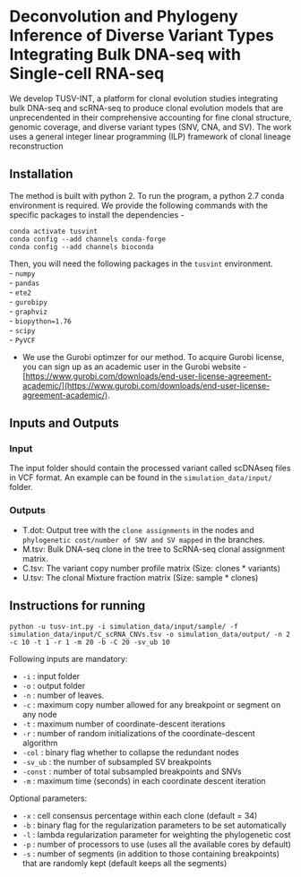 # Deconvolution and Phylogeny Inference of Diverse Variant Types Integrating Bulk DNA-seq with Single-cell RNA-seq

We develop TUSV-INT, a platform for clonal evolution studies integrating bulk DNA-seq and scRNA-seq to produce clonal evolution models that are unprecendented in their comprehensive accounting for fine clonal structure, genomic coverage, and diverse variant types (SNV, CNA, and SV).  The work uses a general integer linear programming (ILP) framework of clonal lineage reconstruction


## Installation
The method is built with python 2. To run the program, a python 2.7 conda environment is required. We provide the following commands with the specific packages to install the dependencies - 

```conda create -n tusvint python=2.7
conda activate tusvint
conda config --add channels conda-forge
conda config --add channels bioconda
```

Then, you will need the following packages in the  `tusvint` environment. <br>
      - `numpy` <br>
      - `pandas` <br>
      - `ete2` <br>
      - `gurobipy` <br>
      - `graphviz` <br>
      - `biopython=1.76` <br>
      - `scipy` <br>
      - `PyVCF`
- We use the Gurobi optimzer for our method. To acquire Gurobi license, you can sign up as an academic user in the Gurobi website - [https://www.gurobi.com/downloads/end-user-license-agreement-academic/](https://www.gurobi.com/downloads/end-user-license-agreement-academic/). 
  
## Inputs and Outputs
### Input
The input folder should contain the processed variant called scDNAseq files in VCF format. An example can be found in the `simulation_data/input/` folder. 

### Outputs
- T.dot: Output tree with the `clone assignments` in the nodes and  `phylogenetic cost/number of SNV and SV mapped` in the branches.
- M.tsv: Bulk DNA-seq clone in the tree to ScRNA-seq clonal assignment matrix.
- C.tsv: The variant copy number profile matrix (Size: clones * variants)
- U.tsv: The clonal Mixture fraction matrix (Size: sample * clones)


## Instructions for running

```
python -u tusv-int.py -i simulation_data/input/sample/ -f simulation_data/input/C_scRNA_CNVs.tsv -o simulation_data/output/ -n 2 -c 10 -t 1 -r 1 -m 20 -b -C 20 -sv_ub 10
```
Following inputs are mandatory:
- `-i` : input folder
- `-o` : output folder
- `-n` : number of leaves.
- `-c` : maximum copy number allowed for any breakpoint or segment on any node
- `-t` : maximum number of coordinate-descent iterations
- `-r` : number of random initializations of the coordinate-descent algorithm
- `-col` : binary flag whether to collapse the redundant nodes
- `-sv_ub` : the number of subsampled SV breakpoints 
- `-const` : number of total subsampled breakpoints and SNVs
- `-m` : maximum time (seconds) in each coordinate descent iteration

Optional parameters:
- `-x` : cell consensus percentage within each clone (default = 34)
- `-b` : binary flag for the regularization parameters to be set automatically
- `-l` : lambda regularization parameter for weighting the phylogenetic cost
- `-p` : number of processors to use (uses all the available cores by default)
- `-s` : number of segments (in addition to those containing breakpoints) that are randomly kept (default keeps all the segments)
